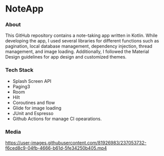 # NoteApp

### About

This GitHub repository contains a note-taking app written in Kotlin. While developing the app, I used several libraries for different functions such as pagination, local database management, dependency injection, thread management, and image loading. Additionally, I followed the Material Design guidelines for app design and customized themes.


### Tech Stack ###

* Splash Screen API
* Paging3
* Room
* Hilt
* Coroutines and flow
* Glide for image loading
* JUnit and Espresso
* Github Actions for manage CI opearations.





### Media ###


https://user-images.githubusercontent.com/81926983/237053732-f6ced8c9-04fb-4666-b61d-5fe34250b405.mp4



